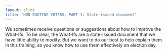 ```yaml
---
layout: slide
title: "NON-ROUTINE VOTERS, PART 1: State-issued document"
---
```


We sometimes receive questions or suggestions about how to improve the What-Ifs. To be clear, the What-Ifs are a state-issued document that we have little ability to modify. But we want to do our best to help explain them in this training, so you know how to use them effectively on election day.